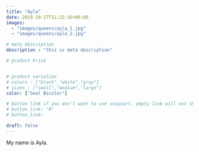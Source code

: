 ```yaml
---
title: "Ayla"
date: 2019-10-17T11:22:16+06:00
images: 
  - "images/queens/ayla_1.jpg"
  - "images/queens/ayla_2.jpg"

# meta description
description : "this is meta description"

# product Price


# product variation
# colors : ["black","white","gray"]
# sizes : ["small","medium","large"]
color: ["Seal Bicolor"]

# button link if you don't want to use snipcart. empty link will not show button
# button_link: "#"
# button_link: 

draft: false
---
```


My name is Ayla.